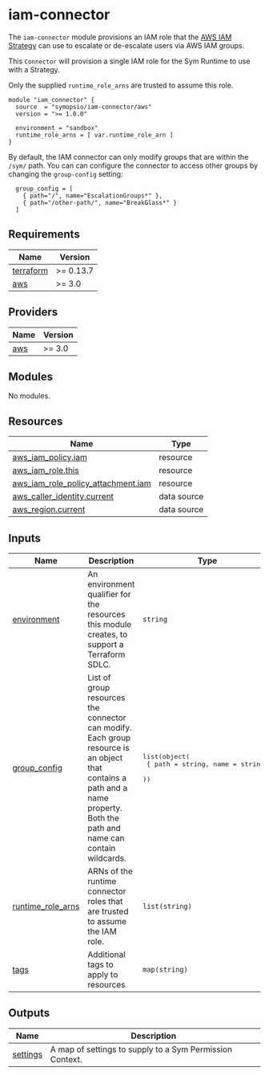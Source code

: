 # iam-connector

The `iam-connector` module provisions an IAM role that the [AWS IAM Strategy](https://docs.symops.com/docs/aws-iam) can use to escalate or de-escalate users via AWS IAM groups.

This `Connector` will provision a single IAM role for the Sym Runtime to use with a Strategy.

Only the supplied `runtime_role_arns` are trusted to assume this role.

```hcl
module "iam_connector" {
  source  = "symopsio/iam-connector/aws"
  version = ">= 1.0.0"

  environment = "sandbox"
  runtime_role_arns = [ var.runtime_role_arn ]
}
```

By default, the IAM connector can only modify groups that are within the `/sym/` path. You can can configure the connector to access other groups by changing the `group-config` setting:

```hcl
  group_config = [
    { path="/", name="EscalationGroups*" },
    { path="/other-path/", name="BreakGlass*" }
  ]
```

<!-- BEGIN_TF_DOCS -->
## Requirements

| Name | Version |
|------|---------|
| <a name="requirement_terraform"></a> [terraform](#requirement\_terraform) | >= 0.13.7 |
| <a name="requirement_aws"></a> [aws](#requirement\_aws) | >= 3.0 |

## Providers

| Name | Version |
|------|---------|
| <a name="provider_aws"></a> [aws](#provider\_aws) | >= 3.0 |

## Modules

No modules.

## Resources

| Name | Type |
|------|------|
| [aws_iam_policy.iam](https://registry.terraform.io/providers/hashicorp/aws/latest/docs/resources/iam_policy) | resource |
| [aws_iam_role.this](https://registry.terraform.io/providers/hashicorp/aws/latest/docs/resources/iam_role) | resource |
| [aws_iam_role_policy_attachment.iam](https://registry.terraform.io/providers/hashicorp/aws/latest/docs/resources/iam_role_policy_attachment) | resource |
| [aws_caller_identity.current](https://registry.terraform.io/providers/hashicorp/aws/latest/docs/data-sources/caller_identity) | data source |
| [aws_region.current](https://registry.terraform.io/providers/hashicorp/aws/latest/docs/data-sources/region) | data source |

## Inputs

| Name | Description | Type | Default | Required |
|------|-------------|------|---------|:--------:|
| <a name="input_environment"></a> [environment](#input\_environment) | An environment qualifier for the resources this module creates, to support a Terraform SDLC. | `string` | n/a | yes |
| <a name="input_group_config"></a> [group\_config](#input\_group\_config) | List of group resources the connector can modify. Each group resource is an object that contains a path and a name property. Both the path and name can contain wildcards. | <pre>list(object(<br>    { path = string, name = string }<br>  ))</pre> | <pre>[<br>  {<br>    "name": "*",<br>    "path": "/sym/"<br>  }<br>]</pre> | no |
| <a name="input_runtime_role_arns"></a> [runtime\_role\_arns](#input\_runtime\_role\_arns) | ARNs of the runtime connector roles that are trusted to assume the IAM role. | `list(string)` | n/a | yes |
| <a name="input_tags"></a> [tags](#input\_tags) | Additional tags to apply to resources | `map(string)` | `{}` | no |

## Outputs

| Name | Description |
|------|-------------|
| <a name="output_settings"></a> [settings](#output\_settings) | A map of settings to supply to a Sym Permission Context. |
<!-- END_TF_DOCS -->